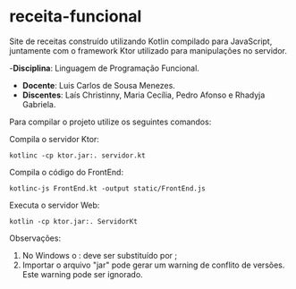 # receita-funcional

Site de receitas construído utilizando Kotlin compilado para JavaScript, juntamente com o framework Ktor utilizado para manipulações no servidor.

-**Disciplina**: Linguagem de Programação Funcional.

- **Docente**: Luis Carlos de Sousa Menezes.
- **Discentes**: Laís Christinny, Maria Cecília, Pedro Afonso e Rhadyja Gabriela.

Para compilar o projeto utilize os seguintes comandos:

Compila o servidor Ktor:

```
kotlinc -cp ktor.jar:. servidor.kt
```

Compila o código do FrontEnd:

```
kotlinc-js FrontEnd.kt -output static/FrontEnd.js
```

Executa o servidor Web:

```
kotlin -cp ktor.jar:. ServidorKt
```

Observações:

1. No Windows o : deve ser substituído por ;
2. Importar o arquivo "jar" pode gerar um warning de conflito de versões. Este warning pode ser ignorado.
